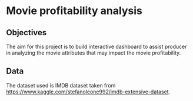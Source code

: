 # Movie profitability analysis

## Objectives
The aim for this project is to build interactive dashboard to assist producer in analyzing the movie attributes that may impact the movie profitability.

## Data
The dataset used is IMDB dataset taken from https://www.kaggle.com/stefanoleone992/imdb-extensive-dataset.

